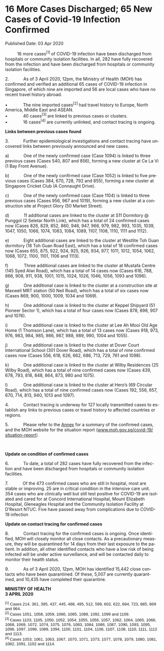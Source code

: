 <html>
    <meta http-equiv="Content-Type" content="text/html; charset=utf-8"/>
    <meta charset="utf-8"/>
    <title>16 More Cases Discharged; 65 New Cases of Covid-19 Infection Confirmed</title>
    <body><h1>16 More Cases Discharged; 65 New Cases of Covid-19 Infection Confirmed</h1>
    <p>Published Date: 03 Apr 2020</p> <p>&nbsp;&nbsp;&nbsp;&nbsp;&nbsp;&nbsp;&nbsp;&nbsp;&nbsp; 16 more cases<sup>[1] </sup>of COVID-19 infection have been discharged from hospitals or community isolation facilities. In all, 282 have fully recovered from the infection and have been discharged from hospitals or community isolation facilities.</p><p>2.&nbsp;&nbsp;&nbsp;&nbsp;&nbsp;&nbsp;&nbsp;&nbsp;&nbsp;&nbsp;&nbsp; As of 3 April 2020, 12pm, the Ministry of Health (MOH) has confirmed and verified an additional 65 cases of COVID-19 infection in Singapore, of which nine are imported and 56 are local cases who have no recent travel history abroad. </p><div lang="EN-SG" link="#0563C1" vlink="#954F72"><div class="m_8603715673652254905WordSection1"><p class="MsoNormal">•&nbsp;&nbsp;&nbsp;&nbsp;&nbsp;&nbsp;&nbsp;&nbsp;&nbsp;&nbsp;&nbsp;&nbsp; The nine imported cases<sup>[2] </sup>had travel history to Europe, North America, Middle East and ASEAN.<br>•&nbsp;&nbsp;&nbsp;&nbsp;&nbsp;&nbsp;&nbsp;&nbsp;&nbsp;&nbsp;&nbsp;&nbsp; 40 cases<sup>[3] </sup>are linked to previous cases or clusters.<br>•&nbsp;&nbsp;&nbsp;&nbsp;&nbsp;&nbsp;&nbsp;&nbsp;&nbsp;&nbsp;&nbsp;&nbsp; 16 cases<sup>[4]</sup> are currently unlinked, and contact tracing is ongoing. <u></u><u></u></p><p class="MsoNormal"><strong>Links between previous cases found</strong><u></u><u></u></p><p class="MsoNormal">3.&nbsp;&nbsp;&nbsp;&nbsp;&nbsp;&nbsp;&nbsp;&nbsp;&nbsp;&nbsp;&nbsp; Further epidemiological investigations and contact tracing have uncovered links between previously announced and new cases.&nbsp;<u></u></p><p class="MsoNormal">a)&nbsp;&nbsp;&nbsp;&nbsp;&nbsp;&nbsp;&nbsp;&nbsp;&nbsp;&nbsp;&nbsp; One of the newly confirmed case (Case 1094) is linked to three previous cases (Cases 540, 807 and 856), forming a new cluster at Ce La Vi (1 Bay Front Avenue).&nbsp;<u></u></p><p class="MsoNormal">b)&nbsp;&nbsp;&nbsp;&nbsp;&nbsp;&nbsp;&nbsp;&nbsp;&nbsp;&nbsp;&nbsp; One of the newly confirmed case (Case 1052) is linked to five previous cases (Cases 384, 670, 728, 792 and 855), forming a new cluster at Singapore Cricket Club (A Connaught Drive).&nbsp;<u></u></p><p class="MsoNormal">c)&nbsp;&nbsp;&nbsp;&nbsp;&nbsp;&nbsp;&nbsp;&nbsp;&nbsp;&nbsp;&nbsp; One of the newly confirmed case (Case 1104) is linked to three previous cases (Cases 956, 967 and 1019), forming a new cluster at a construction site at Project Glory (50 Market Street).<u></u><u></u></p><p class="MsoNormal">d)&nbsp;&nbsp;&nbsp;&nbsp;&nbsp;&nbsp;&nbsp;&nbsp;&nbsp;&nbsp;&nbsp; 11 additional cases are linked to the cluster at S11 Dormitory @ Punggol (2 Seletar North Link), which has a total of 24 confirmed cases now (Cases 826, 829, 852, 860, 946, 947, 966, 979, 982, 993, 1035, 1039, 1047, 1050, 1066, 1074, 1083, 1084, 1089, 1107, 1108, 1110, 1111 and 1112).<u></u><u></u></p><p class="MsoNormal">e)&nbsp;&nbsp;&nbsp;&nbsp;&nbsp;&nbsp;&nbsp;&nbsp;&nbsp;&nbsp;&nbsp; Eight additional cases are linked to the cluster at Westlite Toh Guan dormitory (18 Toh Guan Road East), which has a total of 18 confirmed cases now (Cases 655, 875, 922, 924, 925, 926, 934, 977, 1011, 1012, 1054, 1062, 1068, 1072, 1100, 1101, 1106 and 1113).<u></u><u></u></p><p class="MsoNormal">f)&nbsp;&nbsp;&nbsp;&nbsp;&nbsp;&nbsp;&nbsp;&nbsp;&nbsp;&nbsp;&nbsp;&nbsp; Three additional cases are linked to the cluster at Mustafa Centre (145 Syed Alwi Road), which has a total of 14 cases now (Cases 616, 788, 866, 908, 911, 938, 1001, 1015, 1024, 1026, 1046, 1056, 1093 and 1096). <u></u><u></u></p><p class="MsoNormal">g)&nbsp;&nbsp;&nbsp;&nbsp;&nbsp;&nbsp;&nbsp;&nbsp;&nbsp;&nbsp;&nbsp; One additional case is linked to the cluster at a construction site at Maxwell MRT station (50 Neil Road), which has a total of six cases now (Cases 869, 900, 1000, 1009, 1034 and 1069). <u></u><u></u></p><p class="MsoNormal">h)&nbsp;&nbsp;&nbsp;&nbsp;&nbsp;&nbsp;&nbsp;&nbsp;&nbsp;&nbsp;&nbsp; One additional case is linked to the cluster at Keppel Shipyard (51 Pioneer Sector 1), which has a total of four cases now (Cases 878, 898, 907 and 1076). <u></u><u></u></p><p class="MsoNormal">i)&nbsp;&nbsp;&nbsp;&nbsp;&nbsp;&nbsp;&nbsp;&nbsp;&nbsp;&nbsp;&nbsp;&nbsp; One additional case is linked to the cluster at Lee Ah Mooi Old Age Home (1 Thomson Lane), which has a total of 13 cases now (Cases 918, 973, 976, 983, 984, 985, 986, 987, 988, 989, 990, 1004 and 1055). <u></u><u></u></p><p class="MsoNormal">j)&nbsp;&nbsp;&nbsp;&nbsp;&nbsp;&nbsp;&nbsp;&nbsp;&nbsp;&nbsp;&nbsp;&nbsp; One additional case is linked to the cluster at Dover Court International School (301 Dover Road), which has a total of nine confirmed cases now (Cases 556, 618, 626, 662, 686, 713, 729, 761 and 1098). <u></u><u></u></p><p class="MsoNormal">k)&nbsp;&nbsp;&nbsp;&nbsp;&nbsp;&nbsp;&nbsp;&nbsp;&nbsp;&nbsp;&nbsp; One additional case is linked to the cluster at Wilby Residences (25 Wilby Road), which has a total of nine confirmed cases now (Cases 439, 678, 793, 818, 848, 864, 873, 980 and 1075).<u></u><u></u></p><p class="MsoNormal">l)&nbsp;&nbsp;&nbsp;&nbsp;&nbsp;&nbsp;&nbsp;&nbsp;&nbsp;&nbsp;&nbsp;&nbsp; One additional case is linked to the cluster at Hero’s (69 Circular Road), which has a total of nine confirmed cases now (Cases 192, 556, 657, 670, 714, 813, 940, 1013 and 1097).<u></u><u></u></p><p class="MsoNormal">4.&nbsp;&nbsp;&nbsp;&nbsp;&nbsp;&nbsp;&nbsp;&nbsp;&nbsp;&nbsp;&nbsp; Contact tracing is underway for 127 locally transmitted cases to establish any links to previous cases or travel history to affected countries or regions. <u></u><u></u></p><p class="MsoNormal">5.&nbsp;&nbsp;&nbsp;&nbsp;&nbsp;&nbsp;&nbsp;&nbsp;&nbsp;&nbsp;&nbsp; Please refer to the <a title="Annex" href="/docs/librariesprovider5/pressroom/annex3-4b.pdf?sfvrsn=ebfe78fd_2">Annex</a>&nbsp;for a summary of the confirmed cases, and the MOH website for the situation report (<a title="" href="https://www.moh.gov.sg/covid-19/situation-report" target=""><a href="http://www.moh.gov.sg/covid-19/situation-report" target="_blank" data-saferedirecturl="https://www.google.com/url?q=http://www.moh.gov.sg/covid-19/situation-report&amp;source=gmail&amp;ust=1586004042989000&amp;usg=AFQjCNFN3o4PTO4lTvHNCzeFIP0euZ8O7w">www.moh.gov.sg/covid-19/<wbr>situation-report</a><font color="#757575">). <u></u><u></u></font></p><p class="MsoNormal"><u></u>&nbsp;<u></u></p><p class="MsoNormal"><strong>Update on condition of confirmed cases</strong></p><p class="MsoNormal">6.&nbsp;&nbsp;&nbsp;&nbsp;&nbsp;&nbsp;&nbsp;&nbsp;&nbsp;&nbsp;&nbsp; To date, a total of 282 cases have fully recovered from the infection and have been discharged from hospitals or community isolation facilities. </p><p class="MsoNormal">7.&nbsp;&nbsp;&nbsp;&nbsp;&nbsp;&nbsp;&nbsp;&nbsp;&nbsp;&nbsp;&nbsp; Of the 473 confirmed cases who are still in hospital, most are stable or improving. 25 are in critical condition in the intensive care unit. 354 cases who are clinically well but still test positive for COVID-19 are isolated and cared for at Concord International Hospital, Mount Elizabeth Hospital, Gleneagles Hospital and the Community Isolation Facility at D’Resort NTUC. Five have passed away from complications due to COVID-19 infection<br></p><p class="MsoNormal"><strong>Update on contact tracing for confirmed cases </strong></p><p class="MsoNormal">8.&nbsp;&nbsp;&nbsp;&nbsp;&nbsp;&nbsp;&nbsp;&nbsp;&nbsp;&nbsp;&nbsp; Contact tracing for the confirmed cases is ongoing. Once identified, MOH will closely monitor all close contacts. As a precautionary measure, they will be quarantined for 14 days from their last exposure to the patient. In addition, all other identified contacts who have a low risk of being infected will be under active surveillance, and will be contacted daily to monitor their health status. </p><p class="MsoNormal">9.&nbsp;&nbsp;&nbsp;&nbsp;&nbsp;&nbsp;&nbsp;&nbsp;&nbsp;&nbsp;&nbsp; As of 3 April 2020, 12pm, MOH has identified 15,442 close contacts who have been quarantined. Of these, 5,007 are currently quarantined, and 10,435 have completed their quarantine.</p><p class="MsoNormal"><strong>MINISTRY OF HEALTH<br>3 APRIL 2020</strong><u></u><u></u></p><p class="MsoNormal"><span style='font-family: "Arial",sans-serif; font-size: 10pt;'><sup>[1]</sup>  Cases 214, 361, 395, 437, 445, 488, 495, 512, 599, 602, 622, 684, 723, 885, 869 and 964.
<br>
<sup>[2]  </sup>Cases 1051, 1058, 1059, 1060, 1085, 1088, 1092, 1099 and 1109.
<br>
<sup>[3]  </sup>Cases 1103, 1105, 1050, 1052, 1054, 1055, 1056, 1057, 1062, 1064, 1065, 1066, 1068, 1069, 1072, 1074, 1075, 1076, 1083, 1084, 1086, 1087, 1090, 1093, 1095, 1096, 1097, 1098, 1089, 1094, 1100, 1101, 1104, 1106, 1107, 1108, 1110, 1111, 1112 and 1113.
<br>
<sup>[4] </sup>Cases 1053, 1061, 1063, 1067, 1070, 1071, 1073, 1077, 1078, 1079, 1080, 1081, 1082, 1091, 1102 and 1114.
<br><br></span>&nbsp;</p></div></div></body>
</html>